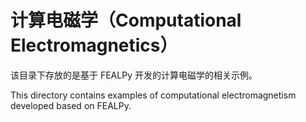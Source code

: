 # 计算电磁学（Computational Electromagnetics）

该目录下存放的是基于 FEALPy 开发的计算电磁学的相关示例。

This directory contains examples of computational electromagnetism developed based
on FEALPy.

